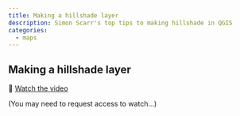 ```yaml
---
title: Making a hillshade layer
description: Simon Scarr's top tips to making hillshade in QGIS
categories:
  - maps
---
```



## Making a hillshade layer

🎥 [Watch the video](https://trten-my.sharepoint.com/personal/anand_katakam_thomsonreuters_com/Documents/Recordings/Friday%20share%20-%20Asia-20210723_123359-Meeting%20Recording.mp4)

(You may need to request access to watch...)
